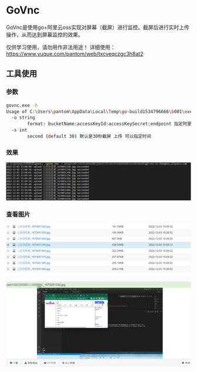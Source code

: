 ﻿# GoVnc

GoVnc是使用go+阿里云oss实现对屏幕（截屏）进行监控。截屏后进行实时上传操作，从而达到屏幕监控的效果。

仅供学习使用，请勿用作非法用途！
详细使用：https://www.yuque.com/pantom/web/txcveqczgc3h8at2

## 工具使用

### 参数

```bash
govnc.exe -h
Usage of C:\Users\pantom\AppData\Local\Temp\go-build1534796666\b001\exe\main.exe:
  -o string
        format: bucketName:accessKeyId:accessKeySecret:endpoint 指定阿里云参数：名称：Accesskey ID ：AccessKeySecret：所在区的地址
  -s int
        second (default 30) 默认是30秒截屏 上传 可以指定时间
```

### 效果

![img](README.assets/1670051502133-1410c9fe-5846-4370-826f-110820ea8eb2.png)

### 查看图片

![img](README.assets/1670051624595-a59da97e-24dd-45eb-afee-087560f02d74.png)

![image-20221203152105292](README.assets/image-20221203152105292.png)
